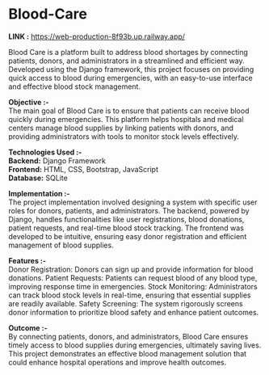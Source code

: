 # Blood-Care
**LINK :** https://web-production-8f93b.up.railway.app/

Blood Care is a platform built to address blood shortages by connecting patients, donors, and administrators in a streamlined and efficient way. Developed using the Django framework, this project focuses on providing quick access to blood during emergencies, with an easy-to-use interface and effective blood stock management.

**Objective :-**\
The main goal of Blood Care is to ensure that patients can receive blood quickly during emergencies. This platform helps hospitals and medical centers manage blood supplies by linking patients with donors, and providing administrators with tools to monitor stock levels effectively.

**Technologies Used :-**\
**Backend:** Django Framework\
**Frontend:** HTML, CSS, Bootstrap, JavaScript\
**Database:** SQLite

**Implementation :-**\
The project implementation involved designing a system with specific user roles for donors, patients, and administrators. The backend, powered by Django, handles functionalities like user registrations, blood donations, patient requests, and real-time blood stock tracking. The frontend was developed to be intuitive, ensuring easy donor registration and efficient management of blood supplies.

**Features :-**\
Donor Registration: Donors can sign up and provide information for blood donations.
Patient Requests: Patients can request blood of any blood type, improving response time in emergencies.
Stock Monitoring: Administrators can track blood stock levels in real-time, ensuring that essential supplies are readily available.
Safety Screening: The system rigorously screens donor information to prioritize blood safety and enhance patient outcomes.

**Outcome :-**\
By connecting patients, donors, and administrators, Blood Care ensures timely access to blood supplies during emergencies, ultimately saving lives. This project demonstrates an effective blood management solution that could enhance hospital operations and improve health outcomes.
